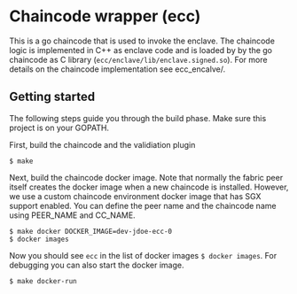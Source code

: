 # Chaincode wrapper (ecc)

This is a go chaincode that is used to invoke the enclave. The chaincode logic
is implemented in C++ as enclave code and is loaded by by the go chaincode as
C library (``ecc/enclave/lib/enclave.signed.so``).  For more details on the
chaincode implementation see ecc_encalve/.

## Getting started

The following steps guide you through the build phase. Make sure this project is on your GOPATH.

First, build the chaincode and the validiation plugin

    $ make
    
Next, build the chaincode docker image. Note that normally the fabric peer
itself creates the docker image when a new chaincode is installed. However, we
use a custom chaincode environment docker image that has SGX support enabled.
You can define the peer name and the chaincode name using PEER_NAME and
CC_NAME.

    $ make docker DOCKER_IMAGE=dev-jdoe-ecc-0
    $ docker images
    
Now you should see ``ecc`` in the list of docker images ``$ docker images``.
For debugging you can also start the docker image.

    $ make docker-run
